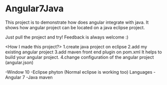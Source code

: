 
# Angular7Java

This project is to demonstrate how does angular integrate with java.
It shows how angular project can be located on a java eclipse project.

Just pull the project and try!
Feedback is always welcome :)




<How I made this project?>
1.create java project on eclipse
2.add my existing angular project
3.add maven front end plugin on pom.xml
   It helps to build your angular project.
4.change configuration of the angular project (angular.json)   


<Enviroment>
-Window 10
-Eclipse phyton (Normal eclipse is working too)
Languages
-Angular 7
-Java maven
